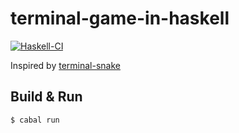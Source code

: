 # terminal-game-in-haskell
[![Haskell-CI](https://github.com/monad-lab/terminal-game-in-haskell/actions/workflows/haskell-ci.yml/badge.svg)](https://github.com/monad-lab/terminal-game-in-haskell/actions/workflows/haskell-ci.yml)

Inspired by [terminal-snake](https://github.com/Torvaney/terminal-snake)

## Build & Run

```
$ cabal run
```

